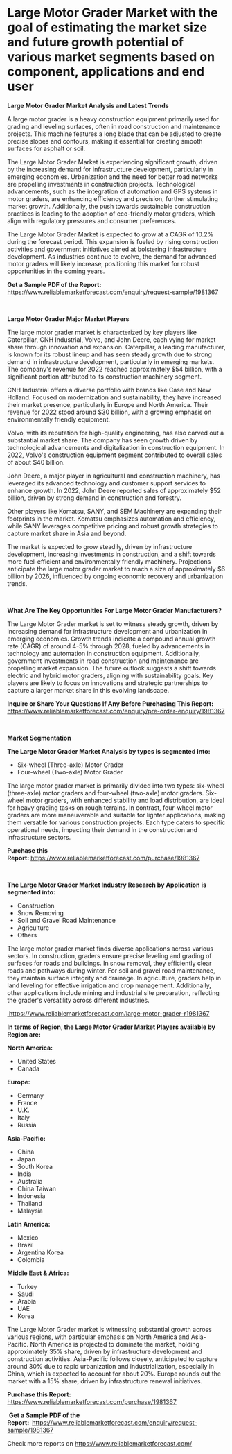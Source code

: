 <p><h1>Large Motor Grader Market with the goal of estimating the market size and future growth potential of various market segments based on component, applications and end user</h1></p><p><strong>Large Motor Grader Market Analysis and Latest Trends</strong></p>
<p><p>A large motor grader is a heavy construction equipment primarily used for grading and leveling surfaces, often in road construction and maintenance projects. This machine features a long blade that can be adjusted to create precise slopes and contours, making it essential for creating smooth surfaces for asphalt or soil.</p><p>The Large Motor Grader Market is experiencing significant growth, driven by the increasing demand for infrastructure development, particularly in emerging economies. Urbanization and the need for better road networks are propelling investments in construction projects. Technological advancements, such as the integration of automation and GPS systems in motor graders, are enhancing efficiency and precision, further stimulating market growth. Additionally, the push towards sustainable construction practices is leading to the adoption of eco-friendly motor graders, which align with regulatory pressures and consumer preferences.</p><p>The Large Motor Grader Market is expected to grow at a CAGR of 10.2% during the forecast period. This expansion is fueled by rising construction activities and government initiatives aimed at bolstering infrastructure development. As industries continue to evolve, the demand for advanced motor graders will likely increase, positioning this market for robust opportunities in the coming years.</p></p>
<p><strong>Get a Sample PDF of the Report:&nbsp;</strong> <a href="https://www.reliablemarketforecast.com/enquiry/request-sample/1981367?utm_campaign=3091&utm_medium=2&utm_source=Github&utm_content=ia&utm_term=10042025&utm_id=large-motor-grader">https://www.reliablemarketforecast.com/enquiry/request-sample/1981367</a></p>
<p>&nbsp;</p>
<p><strong>Large Motor Grader Major Market Players</strong></p>
<p><p>The large motor grader market is characterized by key players like Caterpillar, CNH Industrial, Volvo, and John Deere, each vying for market share through innovation and expansion. Caterpillar, a leading manufacturer, is known for its robust lineup and has seen steady growth due to strong demand in infrastructure development, particularly in emerging markets. The company's revenue for 2022 reached approximately $54 billion, with a significant portion attributed to its construction machinery segment.</p><p>CNH Industrial offers a diverse portfolio with brands like Case and New Holland. Focused on modernization and sustainability, they have increased their market presence, particularly in Europe and North America. Their revenue for 2022 stood around $30 billion, with a growing emphasis on environmentally friendly equipment.</p><p>Volvo, with its reputation for high-quality engineering, has also carved out a substantial market share. The company has seen growth driven by technological advancements and digitalization in construction equipment. In 2022, Volvo's construction equipment segment contributed to overall sales of about $40 billion.</p><p>John Deere, a major player in agricultural and construction machinery, has leveraged its advanced technology and customer support services to enhance growth. In 2022, John Deere reported sales of approximately $52 billion, driven by strong demand in construction and forestry.</p><p>Other players like Komatsu, SANY, and SEM Machinery are expanding their footprints in the market. Komatsu emphasizes automation and efficiency, while SANY leverages competitive pricing and robust growth strategies to capture market share in Asia and beyond.</p><p>The market is expected to grow steadily, driven by infrastructure development, increasing investments in construction, and a shift towards more fuel-efficient and environmentally friendly machinery. Projections anticipate the large motor grader market to reach a size of approximately $6 billion by 2026, influenced by ongoing economic recovery and urbanization trends.</p></p>
<p>&nbsp;</p>
<p><strong>What Are The Key Opportunities For Large Motor Grader Manufacturers?</strong></p>
<p><p>The Large Motor Grader market is set to witness steady growth, driven by increasing demand for infrastructure development and urbanization in emerging economies. Growth trends indicate a compound annual growth rate (CAGR) of around 4-5% through 2028, fueled by advancements in technology and automation in construction equipment. Additionally, government investments in road construction and maintenance are propelling market expansion. The future outlook suggests a shift towards electric and hybrid motor graders, aligning with sustainability goals. Key players are likely to focus on innovations and strategic partnerships to capture a larger market share in this evolving landscape.</p></p>
<p><strong>Inquire or Share Your Questions If Any Before Purchasing This Report:</strong> <a href="https://www.reliablemarketforecast.com/enquiry/pre-order-enquiry/1981367?utm_campaign=3091&utm_medium=2&utm_source=Github&utm_content=ia&utm_term=10042025&utm_id=large-motor-grader">https://www.reliablemarketforecast.com/enquiry/pre-order-enquiry/1981367</a></p>
<p>&nbsp;</p>
<p><strong>Market Segmentation</strong></p>
<p><strong>The Large Motor Grader Market Analysis by types is segmented into:</strong></p>
<p><ul><li>Six-wheel (Three-axle) Motor Grader</li><li>Four-wheel (Two-axle) Motor Grader</li></ul></p>
<p><p>The large motor grader market is primarily divided into two types: six-wheel (three-axle) motor graders and four-wheel (two-axle) motor graders. Six-wheel motor graders, with enhanced stability and load distribution, are ideal for heavy grading tasks on rough terrains. In contrast, four-wheel motor graders are more maneuverable and suitable for lighter applications, making them versatile for various construction projects. Each type caters to specific operational needs, impacting their demand in the construction and infrastructure sectors.</p></p>
<p><strong>Purchase this Report:&nbsp;</strong><a href="https://www.reliablemarketforecast.com/purchase/1981367?utm_campaign=3091&utm_medium=2&utm_source=Github&utm_content=ia&utm_term=10042025&utm_id=large-motor-grader">https://www.reliablemarketforecast.com/purchase/1981367</a></p>
<p>&nbsp;</p>
<p><strong>The Large Motor Grader Market Industry Research by Application is segmented into:</strong></p>
<p><ul><li>Construction</li><li>Snow Removing</li><li>Soil and Gravel Road Maintenance</li><li>Agriculture</li><li>Others</li></ul></p>
<p><p>The large motor grader market finds diverse applications across various sectors. In construction, graders ensure precise leveling and grading of surfaces for roads and buildings. In snow removal, they efficiently clear roads and pathways during winter. For soil and gravel road maintenance, they maintain surface integrity and drainage. In agriculture, graders help in land leveling for effective irrigation and crop management. Additionally, other applications include mining and industrial site preparation, reflecting the grader's versatility across different industries.</p></p>
<p><a href="https://www.reliablemarketforecast.com/large-motor-grader-r1981367?utm_campaign=3091&utm_medium=2&utm_source=Github&utm_content=ia&utm_term=10042025&utm_id=large-motor-grader">&nbsp;https://www.reliablemarketforecast.com/large-motor-grader-r1981367</a></p>
<p><strong>In terms of Region, the Large Motor Grader Market Players available by Region are:</strong></p>
<p>
    <p> <strong> North America: </strong>
        <ul>
            <li>United States</li>
            <li>Canada</li>
        </ul>
        </p> 
    <p> <strong> Europe: </strong>
        <ul>
            <li>Germany</li>
            <li>France</li>
            <li>U.K.</li>
            <li>Italy</li>
            <li>Russia</li>
        </ul>
        </p> 
    <p> <strong> Asia-Pacific: </strong>
        <ul>
            <li>China</li>
            <li>Japan</li>
            <li>South Korea</li>
            <li>India</li>
            <li>Australia</li>
            <li>China Taiwan</li>
            <li>Indonesia</li>
            <li>Thailand</li>
            <li>Malaysia</li>
        </ul>
        </p> 
    <p> <strong> Latin America: </strong>
        <ul>
            <li>Mexico</li>
            <li>Brazil</li>
            <li>Argentina Korea</li>
            <li>Colombia</li>
        </ul>
        </p> 
    <p> <strong> Middle East & Africa: </strong>
        <ul>
            <li>Turkey</li>
            <li>Saudi</li>
            <li>Arabia</li>
            <li>UAE</li>
            <li>Korea</li>
        </ul>
    </p>
    </p>
<p><p>The Large Motor Grader market is witnessing substantial growth across various regions, with particular emphasis on North America and Asia-Pacific. North America is projected to dominate the market, holding approximately 35% share, driven by infrastructure development and construction activities. Asia-Pacific follows closely, anticipated to capture around 30% due to rapid urbanization and industrialization, especially in China, which is expected to account for about 20%. Europe rounds out the market with a 15% share, driven by infrastructure renewal initiatives.</p></p>
<p><strong>Purchase this Report: </strong><a href="https://www.reliablemarketforecast.com/purchase/1981367?utm_campaign=3091&utm_medium=2&utm_source=Github&utm_content=ia&utm_term=10042025&utm_id=large-motor-grader">https://www.reliablemarketforecast.com/purchase/1981367</a></p>
<p>&nbsp;<strong>Get a Sample PDF of the Report:&nbsp;&nbsp;</strong><a href="https://www.reliablemarketforecast.com/enquiry/request-sample/1981367?utm_campaign=3091&utm_medium=2&utm_source=Github&utm_content=ia&utm_term=10042025&utm_id=large-motor-grader">https://www.reliablemarketforecast.com/enquiry/request-sample/1981367</a></p>
<p><strong></strong></p>
<p>Check more reports on <a href="https://www.reliablemarketforecast.com/?utm_campaign=3091&utm_medium=2&utm_source=Github&utm_content=ia&utm_term=10042025&utm_id=large-motor-grader">https://www.reliablemarketforecast.com/</a></p>
